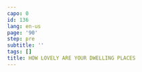 ```yaml
---
capo: 0
id: 136
lang: en-us
page: '90'
step: pre
subtitle: ''
tags: []
title: HOW LOVELY ARE YOUR DWELLING PLACES
---
```


